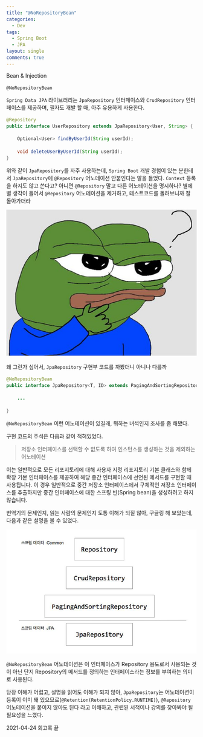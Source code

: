 ```yaml
---
title: "@NoRepositoryBean"
categories:
  - Dev
tags:
  - Spring Boot
  - JPA
layout: single
comments: true
---
```


Bean & Injection

`@NoRepositoryBean`

  `Spring Data JPA`  라이브러리는 `JpaRepository` 인터페이스와 `CrudRepository` 인터페이스를 제공하며, 필자도 개발 할 때, 아주 유용하게 사용한다. 

```java
@Repository
public interface UserRepository extends JpaRepository<User, String> {

    Optional<User> findByUserId(String userId);

    void deleteUserByUserId(String userId);
}
```

위와 같이 `JpaRepository`를 자주 사용하는데, `Spring Boot` 개발 경험이 있는 분한테서 `JpaRepository`에 `@Repository` 어노테이션 안붙인다는 말을 들었다. `Context` 등록을 하지도 않고 쓴다고? 아니면 `@Repository` 말고 다른 어노테이션을 명시하나? 별에 별 생각이 들어서 `@Repository` 어노테이션을 제거하고, 테스트코드를 돌려보니까 잘 돌아가더라

![](/assets/images/Curiosity.jpg)

왜 그런가 싶어서, `JpaRepository` 구현부 코드를 까봤더니 아니나 다를까

```java
@NoRepositoryBean
public interface JpaRepository<T, ID> extends PagingAndSortingRepository<T, ID>, QueryByExampleExecutor<T> {

	...

}
```

`@NoRepositoryBean` 이런 어노테이션이 있길래, 뭐하는 녀석인지 조사를 좀 해봤다.

구현 코드의 주석은 다음과 같이 적혀있었다.

> 저장소 인터페이스를 선택할 수 없도록 하여 인스턴스를 생성하는 것을 제외하는 어노테이션

이는 일반적으로 모든 리포지토리에 대해 사용자 지정 리포지토리 기본 클래스와 함께 확장 기본 인터페이스를 제공하여 해당 중간 인터페이스에 선언된 메서드를 구현할 때 사용됩니다. 이 경우 일반적으로 중간 저장소 인터페이스에서 구체적인 저장소 인터페이스를 추출하지만 중간 인터페이스에 대한 스프링 빈(Spring bean)을 생성하려고 하지 않습니다.

번역기의 문제인지, 읽는 사람의 문제인지 도통 이해가 되질 않아, 구글링 해 보았는데, 다음과 같은 설명을 볼 수 있었다.

![](/assets/images/spring-common.png)

`@NoRepositoryBean` 어노테이션은 이 인터페이스가 Repository 용도로서 사용되는 것이 아닌 단지 Repository의 메서드를 정의하는 인터페이스라는 정보를 부여하는 의미로 사용된다.

당장 이해가 어렵고, 설명을 읽어도 이해가 되지 않아, `JpaRepository`는 어노테이션이 등록이 이미 돼 있으므로(`@Retention(RetentionPolicy.RUNTIME)`),  `@Repository` 어노테이션을 붙이지 않아도 된다 라고 이해하고, 관련된 서적이나 강의를 찾아봐야 될 필요성을 느꼈다.

2021-04-24 회고록 끝